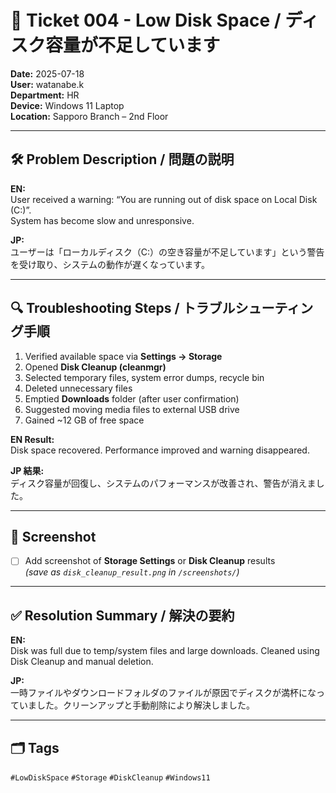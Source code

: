 # 🧾 Ticket 004 - Low Disk Space / ディスク容量が不足しています

**Date:** 2025-07-18  
**User:** watanabe.k  
**Department:** HR  
**Device:** Windows 11 Laptop  
**Location:** Sapporo Branch – 2nd Floor  

---

## 🛠️ Problem Description / 問題の説明

**EN:**  
User received a warning: “You are running out of disk space on Local Disk (C:)”.  
System has become slow and unresponsive.

**JP:**  
ユーザーは「ローカルディスク（C:）の空き容量が不足しています」という警告を受け取り、システムの動作が遅くなっています。

---

## 🔍 Troubleshooting Steps / トラブルシューティング手順

1. Verified available space via **Settings → Storage**  
2. Opened **Disk Cleanup (cleanmgr)**  
3. Selected temporary files, system error dumps, recycle bin  
4. Deleted unnecessary files  
5. Emptied **Downloads** folder (after user confirmation)  
6. Suggested moving media files to external USB drive  
7. Gained ~12 GB of free space

**EN Result:**  
Disk space recovered. Performance improved and warning disappeared.

**JP 結果:**  
ディスク容量が回復し、システムのパフォーマンスが改善され、警告が消えました。

---

## 📸 Screenshot

- [ ] Add screenshot of **Storage Settings** or **Disk Cleanup** results  
  *(save as `disk_cleanup_result.png` in `/screenshots/`)*

---

## ✅ Resolution Summary / 解決の要約

**EN:**  
Disk was full due to temp/system files and large downloads. Cleaned using Disk Cleanup and manual deletion.

**JP:**  
一時ファイルやダウンロードフォルダのファイルが原因でディスクが満杯になっていました。クリーンアップと手動削除により解決しました。

---

## 🗂️ Tags  
`#LowDiskSpace` `#Storage` `#DiskCleanup` `#Windows11`
